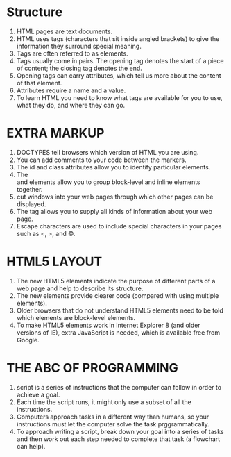 # Structure

1. HTML pages are text documents.
2. HTML uses tags (characters that sit inside angled brackets) to give the information they surround special meaning.
3. Tags are often referred to as elements.
4. Tags usually come in pairs. The opening tag denotes  the start of a piece of content; the closing tag denotes the end.
5. Opening tags can carry attributes, which tell us more about the content of that element.
6. Attributes require a name and a value.
7. To learn HTML you need to know what tags are available for you to use, what they do, and where they can go.

# EXTRA MARKUP
1. DOCTYPES tell browsers which version of HTML you are using.
2. You can add comments to your code between the <!-- and --> markers.
3. The id and class attributes allow you to identify particular elements.
4. The <div> and <span> elements allow you to group block-level and inline elements together.
5. <iframes> cut windows into your web pages through which other pages can be displayed.
6. The <meta> tag allows you to supply all kinds of information about your web page.
7. Escape characters are used to include special characters in your pages such as <, >, and ©.

# HTML5 LAYOUT
1. The new HTML5 elements indicate the purpose of different parts of a web page and help to describe its structure.
2. The new elements provide clearer code (compared with using multiple <div> elements).
3. Older browsers that do not understand HTML5 elements need to be told which elements are block-level elements.
4. To make HTML5 elements work in Internet Explorer 8 (and older versions of IE), extra JavaScript is needed, which is available free from Google.

# THE ABC OF PROGRAMMING
 1. script is a series of instructions that the computer can follow in order to achieve a goal. 
2. Each time the script runs, it might only use a subset of all the instructions. 
3. Computers approach tasks in a different way than humans, so your instructions must let the computer solve the task prggrammatically. 
4. To approach writing a script, break down your goal into a series of tasks and then work out each step needed to complete that task (a flowchart can help). 